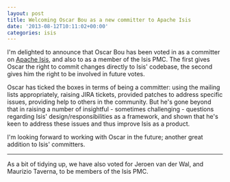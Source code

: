 ```yaml
---
layout: post
title: Welcoming Oscar Bou as a new committer to Apache Isis
date: '2013-08-12T10:11:02+00:00'
categories: isis
---
```

<p>I'm delighted to announce that Oscar Bou has been voted in as a committer on <a href="http://isis.apache.org" target="_blank">Apache Isis</a>, and also to as a member of the Isis PMC. The first gives Oscar the right to commit changes directly to Isis' codebase, the second gives him the right to be involved in future votes.

</p>
  <p>Oscar has ticked the boxes in terms of being a committer: using the mailing lists appropriately, raising JIRA tickets, provided patches to address specific issues, providing help to others in the community. But he's gone beyond that in raising a number of insightful - sometimes challenging - questions regarding Isis' design/responsibilities as a framework, and shown that he's keen to address these issues and thus improve Isis as a product.

</p>
  <p>I'm looking forward to working with Oscar in the future; another great addition to Isis' committers.

</p><hr /> 
  <p>As a bit of tidying up, we have also voted for Jeroen van der Wal, and Maurizio Taverna, to be members of the Isis PMC.</p>
